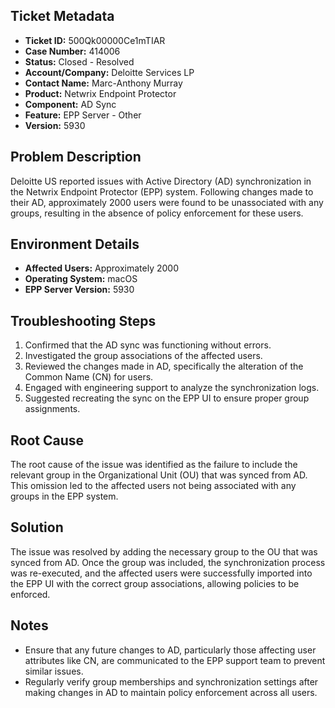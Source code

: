 ## Ticket Metadata
- **Ticket ID:** 500Qk00000Ce1mTIAR
- **Case Number:** 414006
- **Status:** Closed - Resolved
- **Account/Company:** Deloitte Services LP
- **Contact Name:** Marc-Anthony Murray
- **Product:** Netwrix Endpoint Protector
- **Component:** AD Sync
- **Feature:** EPP Server - Other
- **Version:** 5930

## Problem Description
Deloitte US reported issues with Active Directory (AD) synchronization in the Netwrix Endpoint Protector (EPP) system. Following changes made to their AD, approximately 2000 users were found to be unassociated with any groups, resulting in the absence of policy enforcement for these users.

## Environment Details
- **Affected Users:** Approximately 2000
- **Operating System:** macOS
- **EPP Server Version:** 5930

## Troubleshooting Steps
1. Confirmed that the AD sync was functioning without errors.
2. Investigated the group associations of the affected users.
3. Reviewed the changes made in AD, specifically the alteration of the Common Name (CN) for users.
4. Engaged with engineering support to analyze the synchronization logs.
5. Suggested recreating the sync on the EPP UI to ensure proper group assignments.

## Root Cause
The root cause of the issue was identified as the failure to include the relevant group in the Organizational Unit (OU) that was synced from AD. This omission led to the affected users not being associated with any groups in the EPP system.

## Solution
The issue was resolved by adding the necessary group to the OU that was synced from AD. Once the group was included, the synchronization process was re-executed, and the affected users were successfully imported into the EPP UI with the correct group associations, allowing policies to be enforced.

## Notes
- Ensure that any future changes to AD, particularly those affecting user attributes like CN, are communicated to the EPP support team to prevent similar issues.
- Regularly verify group memberships and synchronization settings after making changes in AD to maintain policy enforcement across all users.